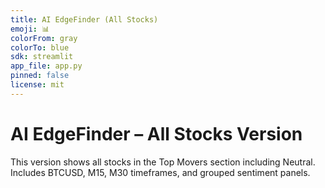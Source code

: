 ```yaml
---
title: AI EdgeFinder (All Stocks)
emoji: 📊
colorFrom: gray
colorTo: blue
sdk: streamlit
app_file: app.py
pinned: false
license: mit
---
```


# AI EdgeFinder – All Stocks Version
This version shows all stocks in the Top Movers section including Neutral.
Includes BTCUSD, M15, M30 timeframes, and grouped sentiment panels.
